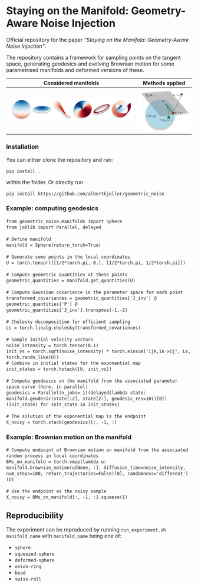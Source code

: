 # Staying on the Manifold: Geometry-Aware Noise Injection

Official repository for the paper <i>"Staying on the Manifold: Geometry-Aware Noise Injection"</i>. 

The repository contains a framework for sampling points on the tangent space, generating geodesics and evolving Brownian motion for some parametrised manifolds and deformed versions of these.

| Considered manifolds | Methods applied |
|----------------------------------------------------------------------|-------|
| <img src="figures/manifolds.png" width="900"/> | <img src="figures/methods.png" width="300"/> |

### Installation

You can either clone the repository and run:
    
    pip install . 
    
within the folder. Or directly run
    
    pip install https://github.com/albertkjoller/geometric_noise


### Example: computing geodesics

    from geometric_noise.manifolds import Sphere
    from joblib import Parallel, delayed

    # Define manifold
    manifold = Sphere(return_torch=True)

    # Generate some points in the local coordinates
    U = torch.tensor([[1/2*torch.pi, 0.], [1/2*torch.pi, 1/2*torch.pi]])

    # Compute geometric quantities at these points
    geometric_quantities = manifold.get_quantities(U)
    
    # Compute Gaussian covariance in the parameter space for each point
    transformed_covariances = geometric_quantities['J_inv'] @ geometric_quantities['P'] @ geometric_quantities['J_inv'].transpose(-1,-2)

    # Cholesky decomposition for efficient sampling
    Ls = torch.linalg.cholesky(transformed_covariances)

    # Sample initial velocity vectors
    noise_intensity = torch.tensor(0.1)
    init_vs = torch.sqrt(noise_intensity) * torch.einsum('ijk,ik->ij', Ls, torch.randn_like(U))
    # Combine in initial states for the exponential map
    init_states = torch.hstack([U, init_vs])
    
    # Compute geodesics on the manifold from the associated parameter space curve (here, in parallel)
    geodesics = Parallel(n_jobs=-1)(delayed(lambda state: manifold.geodesic(state[:2], state[2:], geodesic_res=101)[0])(init_state) for init_state in init_states)

    # The solution of the exponential map is the endpoint 
    X_noisy = torch.stack(geodesics)[:, -1, :]


### Example: Brownian motion on the manifold

    # Compute endpoint of Brownian motion on manifold from the associated random process in local coordinates 
    BMs_on_manifold = torch.vmap(lambda u: manifold.brownian_motion(u[None, :], diffusion_time=noise_intensity, num_steps=100, return_trajectories=False)[0], randomness='different')(U)

    # Use the endpoint as the noisy sample
    X_noisy = BMs_on_manifold[:, -1, :].squeeze(1)


## Reproducibility
The experiment can be reproduced by running `run_experiment.sh manifold_name` with `manifold_name` being one of:
- `sphere`
- `squeezed-sphere`
- `deformed-sphere`
- `onion-ring`
- `bead`
- `swiss-roll`
